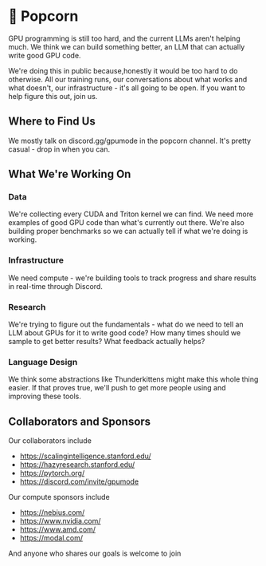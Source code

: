 # 🍿 Popcorn

GPU programming is still too hard, and the current LLMs aren't helping much. We think we can build something better, an LLM that can actually write good GPU code.

We're doing this in public because,honestly it would be too hard to do otherwise. All our training runs, our conversations about what works and what doesn't, our infrastructure - it's all going to be open. If you want to help figure this out, join us.

## Where to Find Us
We mostly talk on discord.gg/gpumode in the popcorn channel. It's pretty casual - drop in when you can.

## What We're Working On

### Data
We're collecting every CUDA and Triton kernel we can find. We need more examples of good GPU code than what's currently out there. We're also building proper benchmarks so we can actually tell if what we're doing is working.

### Infrastructure
We need compute - we're building tools to track progress and share results in real-time through Discord.

### Research
We're trying to figure out the fundamentals - what do we need to tell an LLM about GPUs for it to write good code? How many times should we sample to get better results? What feedback actually helps?

### Language Design
We think some abstractions like Thunderkittens might make this whole thing easier. If that proves true, we'll push to get more people using and improving these tools.

## Collaborators and Sponsors

Our collaborators include
* https://scalingintelligence.stanford.edu/
* https://hazyresearch.stanford.edu/
* https://pytorch.org/
* https://discord.com/invite/gpumode

Our compute sponsors include
* https://nebius.com/
* https://www.nvidia.com/
* https://www.amd.com/
* https://modal.com/

And anyone who shares our goals is welcome to join
